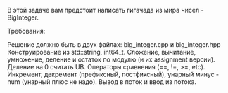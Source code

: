 В этой задаче вам предстоит написать гигачада из мира чисел - BigInteger.

Требования:

Решение должно быть в двух файлах: big_integer.cpp и big_integer.hpp
Конструирование из std::string, int64_t.
Сложение, вычитание, умножение, деление и остаток по модулю (и их assignment версии). Деление на 0 считать UB.
Операторы сравнения (==, !=, >=, etc).
Инкремент, декремент (префиксный, постфиксный), унарный минус -num (унарный плюс не надо).
Вывод в поток и ввод из потока.
